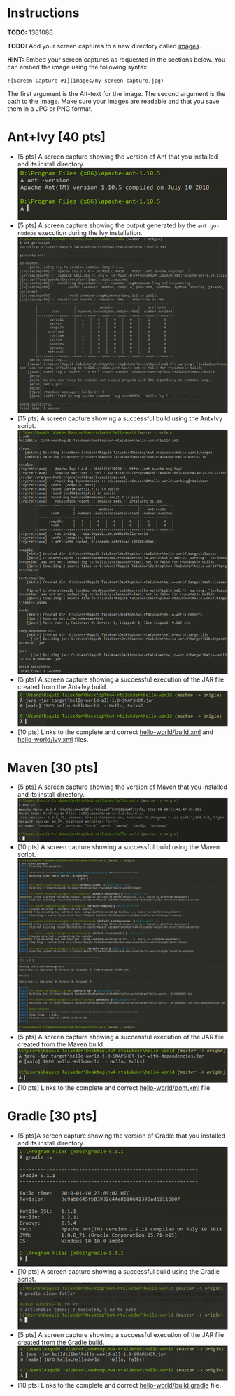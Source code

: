 # Instructions
**TODO:** 1361086

**TODO:** Add your screen captures to a new directory called [images](images).

**HINT:** Embed your screen captures as requested in the sections below. You can embed the image using the following syntax:

```
![Screen Capture #1](images/my-screen-capture.jpg)
```

The first argument is the Alt-text for the image. The second argument is the path to the image. Make sure your images are readable and that you save them in a JPG or PNG format.

# Ant+Ivy [40 pts]
- [5 pts] A screen capture showing the version of Ant that you installed and its install directory.
![Ant Version](images/Ant_version_installDIR.PNG)
- [5 pts] A screen capture showing the output generated by the `ant go-nodeps` execution during the Ivy installation.
![Ant - go-nodeps Output](images/Any_Ivy_go-nodeps.PNG)
- [15 pts] A screen capture showing a successful build using the Ant+Ivy script.
![Ant + Ivy - Successful Build](images/Ant_Ivy_successful_build.PNG)
- [5 pts] A screen capture showing a successful execution of the JAR file created from the Ant+Ivy build.
![Ant + Ivy - Successful JAR Execution ](images/Ant_Ivy_successful_JAR.PNG)
- [10 pts] Links to the complete and correct [hello-world/build.xml](hello-world/build.xml) and [hello-world/ivy.xml](hello-world/ivy.xml) files.

# Maven [30 pts]
- [5 pts] A screen capture showing the version of Maven that you installed and its install directory.
![Maven Version](images/Maven_version_installedDIR.PNG)
- [10 pts] A screen capture showing a successful build using the Maven script.
![Maven - Successful Build](images/Maven_successful_build.PNG)
- [5 pts] A screen capture showing a successful execution of the JAR file created from the Maven build.
![Maven - Successful JAR Execution](images/Maven_successful_JAR.PNG)
- [10 pts] Links to the complete and correct [hello-world/pom.xml](hello-world/pom.xml) file.

# Gradle [30 pts]
- [5 pts]A screen capture showing the version of Gradle that you installed and its install directory.
![Gradle Version](images/Gradle_version.PNG)
- [10 pts] A screen capture showing a successful build using the Gradle script.
![Gradle - Successful Build](images/Gradle_successful_build.PNG)
- [5 pts] A screen capture showing a successful execution of the JAR file created from the Gradle build.
![Gradle - Successful JAR Execution](images/Gradle_successful_JAR.PNG)
- [10 pts] Links to the complete and correct [hello-world/build.gradle](hello-world/build.gradle) file.
